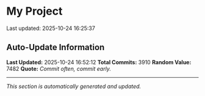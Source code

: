 # My Project


Last updated: 2025-10-24 16:25:37













































































































































































































































































































































































































































































































































































































































































































































































































































































































































































































































































































































































































































































































































































































































































































































































































































































































































































































































































































































































































































































































































































































































































































































































































































































































































































































































































































































































































































































































































































































































































































































































































































































































































































































































































































































































































































































































































































































































































































































































































































































































































































































































































































































































































































































## Auto-Update Information

**Last Updated:** 2025-10-24 16:52:12
**Total Commits:** 3910
**Random Value:** 7482
**Quote:** _Commit often, commit early._

---
_This section is automatically generated and updated._